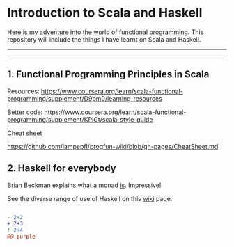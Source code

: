 # Introduction to Scala and Haskell

Here is my adventure into the world of functional programming. This repository will include the things I have learnt on Scala and Haskell.

---
---

## 1. Functional Programming Principles in Scala

Resources:
https://www.coursera.org/learn/scala-functional-programming/supplement/D9pm0/learning-resources

Better code:
https://www.coursera.org/learn/scala-functional-programming/supplement/KPiGt/scala-style-guide

Cheat sheet 

https://github.com/lampepfl/progfun-wiki/blob/gh-pages/CheatSheet.md

## 2. Haskell for everybody

Brian Beckman explains what a monad [is](https://www.youtube.com/watch?app=desktop&v=ZhuHCtR3xq8). Impressive!

See the diverse range of use of Haskell on this [wiki](https://wiki.haskell.org/Haskell_in_industry) page.

```diff

- 2+2
+ 2+3
! 2+4
@@ purple
```

